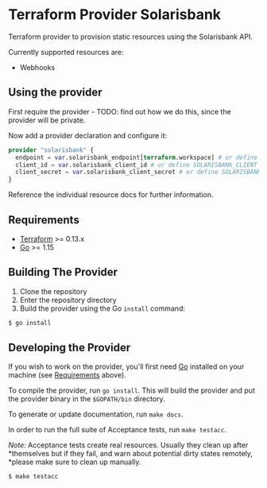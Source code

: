 # Terraform Provider Solarisbank

Terraform provider to provision static resources using the Solarisbank API.

Currently supported resources are:
- Webhooks

## Using the provider

First require the provider - TODO: find out how we do this, since the provider will be private.

Now add a provider declaration and configure it:

```terraform
provider "solarisbank" {
  endpoint = var.solarisbank_endpoint[terraform.workspace] # or define SOLARISBANK_ENDPOINT
  client_id = var.solarisbank_client_id # or define SOLARISBANK_CLIENT_ID
  client_secret = var.solarisbank_client_secret # or define SOLARISBANK_CLIENT_SECRET
}
```

Reference the individual resource docs for further information.

## Requirements

- [Terraform](https://www.terraform.io/downloads.html) >= 0.13.x
- [Go](https://golang.org/doc/install) >= 1.15

## Building The Provider

1. Clone the repository
1. Enter the repository directory
1. Build the provider using the Go `install` command: 
```sh
$ go install
```

## Developing the Provider

If you wish to work on the provider, you'll first need [Go](http://www.golang.org) installed on your machine (see [Requirements](#requirements) above).

To compile the provider, run `go install`. This will build the provider and put the provider binary in the `$GOPATH/bin` directory.

To generate or update documentation, run `make docs`.

In order to run the full suite of Acceptance tests, run `make testacc`.

*Note:* Acceptance tests create real resources. Usually they clean up after *themselves but if they fail, and warn about potential dirty states remotely, *please make sure to clean up manually.

```sh
$ make testacc
```
